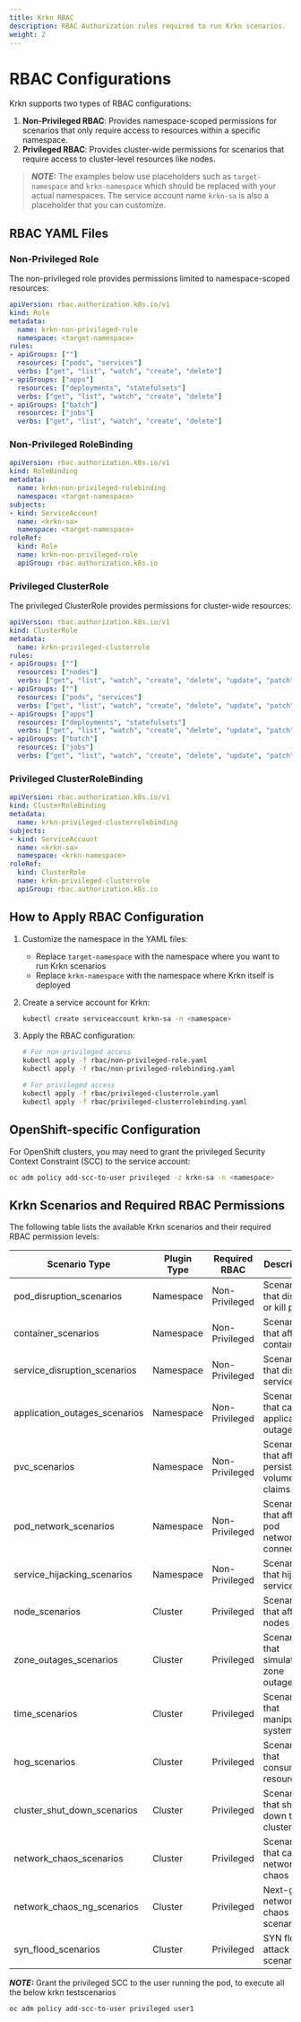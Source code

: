 ```yaml
---
title: Krkn RBAC
description: RBAC Authorization rules required to run Krkn scenarios.
weight: 2
---
```


# RBAC Configurations

Krkn supports two types of RBAC configurations:

1. **Non-Privileged RBAC**: Provides namespace-scoped permissions for scenarios that only require access to resources within a specific namespace.
2. **Privileged RBAC**: Provides cluster-wide permissions for scenarios that require access to cluster-level resources like nodes.

> **_NOTE:_** The examples below use placeholders such as `target-namespace` and `krkn-namespace` which should be replaced with your actual namespaces. The service account name `krkn-sa` is also a placeholder that you can customize.

## RBAC YAML Files

### Non-Privileged Role

The non-privileged role provides permissions limited to namespace-scoped resources:

```yaml
apiVersion: rbac.authorization.k8s.io/v1
kind: Role
metadata:
  name: krkn-non-privileged-role
  namespace: <target-namespace>
rules:
- apiGroups: [""]
  resources: ["pods", "services"]
  verbs: ["get", "list", "watch", "create", "delete"]
- apiGroups: ["apps"]
  resources: ["deployments", "statefulsets"]
  verbs: ["get", "list", "watch", "create", "delete"]
- apiGroups: ["batch"]
  resources: ["jobs"]
  verbs: ["get", "list", "watch", "create", "delete"]
```

### Non-Privileged RoleBinding

```yaml
apiVersion: rbac.authorization.k8s.io/v1
kind: RoleBinding
metadata:
  name: krkn-non-privileged-rolebinding
  namespace: <target-namespace>
subjects:
- kind: ServiceAccount
  name: <krkn-sa>
  namespace: <target-namespace>
roleRef:
  kind: Role
  name: krkn-non-privileged-role
  apiGroup: rbac.authorization.k8s.io
```

### Privileged ClusterRole

The privileged ClusterRole provides permissions for cluster-wide resources:

```yaml
apiVersion: rbac.authorization.k8s.io/v1
kind: ClusterRole
metadata:
  name: krkn-privileged-clusterrole
rules:
- apiGroups: [""]
  resources: ["nodes"]
  verbs: ["get", "list", "watch", "create", "delete", "update", "patch"]
- apiGroups: [""]
  resources: ["pods", "services"]
  verbs: ["get", "list", "watch", "create", "delete", "update", "patch"]
- apiGroups: ["apps"]
  resources: ["deployments", "statefulsets"]
  verbs: ["get", "list", "watch", "create", "delete", "update", "patch"]
- apiGroups: ["batch"]
  resources: ["jobs"]
  verbs: ["get", "list", "watch", "create", "delete", "update", "patch"]
```

### Privileged ClusterRoleBinding

```yaml
apiVersion: rbac.authorization.k8s.io/v1
kind: ClusterRoleBinding
metadata:
  name: krkn-privileged-clusterrolebinding
subjects:
- kind: ServiceAccount
  name: <krkn-sa>
  namespace: <krkn-namespace>
roleRef:
  kind: ClusterRole
  name: krkn-privileged-clusterrole
  apiGroup: rbac.authorization.k8s.io
```

## How to Apply RBAC Configuration

1. Customize the namespace in the YAML files:
   - Replace `target-namespace` with the namespace where you want to run Krkn scenarios
   - Replace `krkn-namespace` with the namespace where Krkn itself is deployed

2. Create a service account for Krkn:
   ```bash
   kubectl create serviceaccount krkn-sa -n <namespace>
   ```

3. Apply the RBAC configuration:
   ```bash
   # For non-privileged access
   kubectl apply -f rbac/non-privileged-role.yaml
   kubectl apply -f rbac/non-privileged-rolebinding.yaml
   
   # For privileged access
   kubectl apply -f rbac/privileged-clusterrole.yaml
   kubectl apply -f rbac/privileged-clusterrolebinding.yaml
   ```

## OpenShift-specific Configuration

For OpenShift clusters, you may need to grant the privileged Security Context Constraint (SCC) to the service account:

```bash
oc adm policy add-scc-to-user privileged -z krkn-sa -n <namespace>
```

## Krkn Scenarios and Required RBAC Permissions

The following table lists the available Krkn scenarios and their required RBAC permission levels:

| Scenario Type | Plugin Type | Required RBAC | Description |
|---------------|-------------|--------------|-------------|
| pod_disruption_scenarios | Namespace | Non-Privileged | Scenarios that disrupt or kill pods |
| container_scenarios | Namespace | Non-Privileged | Scenarios that affect containers |
| service_disruption_scenarios | Namespace | Non-Privileged | Scenarios that disrupt services |
| application_outages_scenarios | Namespace | Non-Privileged | Scenarios that cause application outages |
| pvc_scenarios | Namespace | Non-Privileged | Scenarios that affect persistent volume claims |
| pod_network_scenarios | Namespace | Non-Privileged | Scenarios that affect pod network connectivity |
| service_hijacking_scenarios | Namespace | Non-Privileged | Scenarios that hijack services |
| node_scenarios | Cluster | Privileged | Scenarios that affect nodes |
| zone_outages_scenarios | Cluster | Privileged | Scenarios that simulate zone outages |
| time_scenarios | Cluster | Privileged | Scenarios that manipulate system time |
| hog_scenarios | Cluster | Privileged | Scenarios that consume resources |
| cluster_shut_down_scenarios | Cluster | Privileged | Scenarios that shut down the cluster |
| network_chaos_scenarios | Cluster | Privileged | Scenarios that cause network chaos |
| network_chaos_ng_scenarios | Cluster | Privileged | Next-gen network chaos scenarios |
| syn_flood_scenarios | Cluster | Privileged | SYN flood attack scenarios |

**_NOTE:_** Grant the privileged SCC to the user running the pod, to execute all the below krkn testscenarios
```
oc adm policy add-scc-to-user privileged user1
```